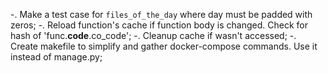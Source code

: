 -. Make a test case for `files_of_the_day` where day must be padded with zeros;
-. Reload function's cache if function body is changed. Check for hash of 'func.__code__.co_code';
-. Cleanup cache if wasn't accessed;
-. Create makefile to simplify and gather docker-compose commands. Use it instead of manage.py;
